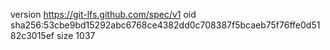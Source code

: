 version https://git-lfs.github.com/spec/v1
oid sha256:53cbe9bd15292abc6768ce4382dd0c708387f5bcaeb75f76ffe0d5182c3015ef
size 1037
